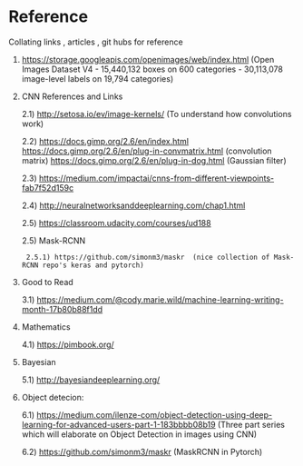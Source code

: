 # Reference
Collating links , articles , git hubs for reference

1) https://storage.googleapis.com/openimages/web/index.html
(Open Images Dataset V4 - 15,440,132 boxes on 600 categories - 30,113,078 image-level labels on 19,794 categories)

2) CNN References and Links

    2.1) http://setosa.io/ev/image-kernels/  (To understand how convolutions work)
     
    2.2) https://docs.gimp.org/2.6/en/index.html
     https://docs.gimp.org/2.6/en/plug-in-convmatrix.html    (convolution matrix)
     https://docs.gimp.org/2.6/en/plug-in-dog.html   (Gaussian filter)
     
    2.3) https://medium.com/impactai/cnns-from-different-viewpoints-fab7f52d159c
    
    2.4) http://neuralnetworksanddeeplearning.com/chap1.html
    
    2.5) https://classroom.udacity.com/courses/ud188
    
    2.5) Mask-RCNN
    
        2.5.1) https://github.com/simonm3/maskr  (nice collection of Mask-RCNN repo's keras and pytorch)

3) Good to Read

    3.1) https://medium.com/@cody.marie.wild/machine-learning-writing-month-17b80b88f1dd

4) Mathematics

    4.1) https://pimbook.org/
    
5) Bayesian

    5.1) http://bayesiandeeplearning.org/
    
6) Object detecion:

    6.1) https://medium.com/ilenze-com/object-detection-using-deep-learning-for-advanced-users-part-1-183bbbb08b19
        (Three part series which will elaborate on Object Detection in images using CNN)
    
    6.2) https://github.com/simonm3/maskr  (MaskRCNN in Pytorch)
    
    
